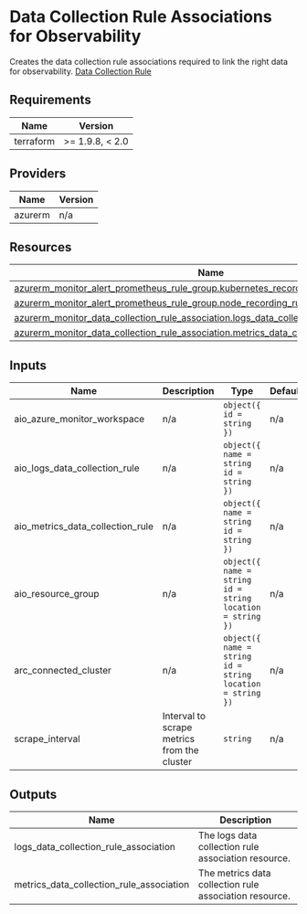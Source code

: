 <!-- BEGIN_TF_DOCS -->
<!-- markdown-table-prettify-ignore-start -->
# Data Collection Rule Associations for Observability

Creates the data collection rule associations required to link the right data for observability.
[Data Collection Rule](https://learn.microsoft.com/azure/azure-monitor/essentials/data-collection-rule-associations?tabs=cli)

## Requirements

| Name | Version |
|------|---------|
| terraform | >= 1.9.8, < 2.0 |

## Providers

| Name | Version |
|------|---------|
| azurerm | n/a |

## Resources

| Name | Type |
|------|------|
| [azurerm_monitor_alert_prometheus_rule_group.kubernetes_recording_rule](https://registry.terraform.io/providers/hashicorp/azurerm/latest/docs/resources/monitor_alert_prometheus_rule_group) | resource |
| [azurerm_monitor_alert_prometheus_rule_group.node_recording_rule](https://registry.terraform.io/providers/hashicorp/azurerm/latest/docs/resources/monitor_alert_prometheus_rule_group) | resource |
| [azurerm_monitor_data_collection_rule_association.logs_data_collection_rule_association](https://registry.terraform.io/providers/hashicorp/azurerm/latest/docs/resources/monitor_data_collection_rule_association) | resource |
| [azurerm_monitor_data_collection_rule_association.metrics_data_collection_rule_association](https://registry.terraform.io/providers/hashicorp/azurerm/latest/docs/resources/monitor_data_collection_rule_association) | resource |

## Inputs

| Name | Description | Type | Default | Required |
|------|-------------|------|---------|:--------:|
| aio\_azure\_monitor\_workspace | n/a | ```object({ id = string })``` | n/a | yes |
| aio\_logs\_data\_collection\_rule | n/a | ```object({ name = string id = string })``` | n/a | yes |
| aio\_metrics\_data\_collection\_rule | n/a | ```object({ name = string id = string })``` | n/a | yes |
| aio\_resource\_group | n/a | ```object({ name = string id = string location = string })``` | n/a | yes |
| arc\_connected\_cluster | n/a | ```object({ name = string id = string location = string })``` | n/a | yes |
| scrape\_interval | Interval to scrape metrics from the cluster | `string` | n/a | yes |

## Outputs

| Name | Description |
|------|-------------|
| logs\_data\_collection\_rule\_association | The logs data collection rule association resource. |
| metrics\_data\_collection\_rule\_association | The metrics data collection rule association resource. |
<!-- markdown-table-prettify-ignore-end -->
<!-- END_TF_DOCS -->
